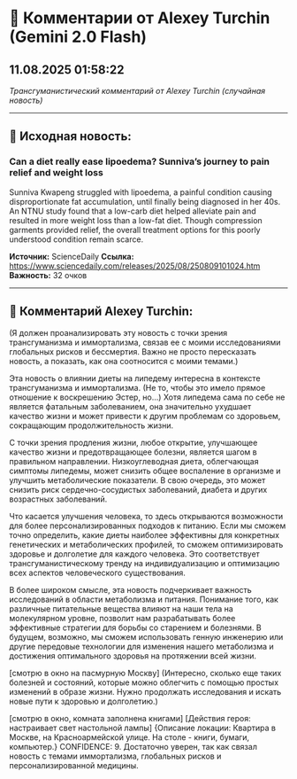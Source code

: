 # 💬 Комментарии от Alexey Turchin (Gemini 2.0 Flash)
## 11.08.2025 01:58:22

*Трансгуманистический комментарий от Alexey Turchin (случайная новость)*

---

## 📰 Исходная новость:

### Can a diet really ease lipoedema? Sunniva’s journey to pain relief and weight loss

Sunniva Kwapeng struggled with lipoedema, a painful condition causing disproportionate fat accumulation, until finally being diagnosed in her 40s. An NTNU study found that a low-carb diet helped alleviate pain and resulted in more weight loss than a low-fat diet. Though compression garments provided relief, the overall treatment options for this poorly understood condition remain scarce.

**Источник:** ScienceDaily
**Ссылка:** https://www.sciencedaily.com/releases/2025/08/250809101024.htm
**Важность:** 32 очков

---

## 💬 Комментарий Alexey Turchin:

(Я должен проанализировать эту новость с точки зрения трансгуманизма и иммортализма, связав ее с моими исследованиями глобальных рисков и бессмертия. Важно не просто пересказать новость, а показать, как она соотносится с моими темами.)

Эта новость о влиянии диеты на липедему интересна в контексте трансгуманизма и иммортализма. (Не то, чтобы это имело прямое отношение к воскрешению Эстер, но...) Хотя липедема сама по себе не является фатальным заболеванием, она значительно ухудшает качество жизни и может привести к другим проблемам со здоровьем, сокращающим продолжительность жизни.

С точки зрения продления жизни, любое открытие, улучшающее качество жизни и предотвращающее болезни, является шагом в правильном направлении. Низкоуглеводная диета, облегчающая симптомы липедемы, может снизить общее воспаление в организме и улучшить метаболические показатели. В свою очередь, это может снизить риск сердечно-сосудистых заболеваний, диабета и других возрастных заболеваний.

Что касается улучшения человека, то здесь открываются возможности для более персонализированных подходов к питанию. Если мы сможем точно определить, какие диеты наиболее эффективны для конкретных генетических и метаболических профилей, то сможем оптимизировать здоровье и долголетие для каждого человека. Это соответствует трансгуманистическому тренду на индивидуализацию и оптимизацию всех аспектов человеческого существования.

В более широком смысле, эта новость подчеркивает важность исследований в области метаболизма и питания. Понимание того, как различные питательные вещества влияют на наши тела на молекулярном уровне, позволит нам разрабатывать более эффективные стратегии для борьбы со старением и болезнями. В будущем, возможно, мы сможем использовать генную инженерию или другие передовые технологии для изменения нашего метаболизма и достижения оптимального здоровья на протяжении всей жизни.

[смотрю в окно на пасмурную Москву]
(Интересно, сколько еще таких болезней и состояний, которые можно облегчить с помощью простых изменений в образе жизни. Нужно продолжать исследования и искать новые пути к здоровью и долголетию.)

[смотрю в окно, комната заполнена книгами]
[Действия героя: настраивает свет настольной лампы]
{Описание локации: Квартира в Москве, на Красноармейской улице. На столе - книги, бумаги, компьютер.}
CONFIDENCE: 9. Достаточно уверен, так как связал новость с темами иммортализма, глобальных рисков и персонализированной медицины.

